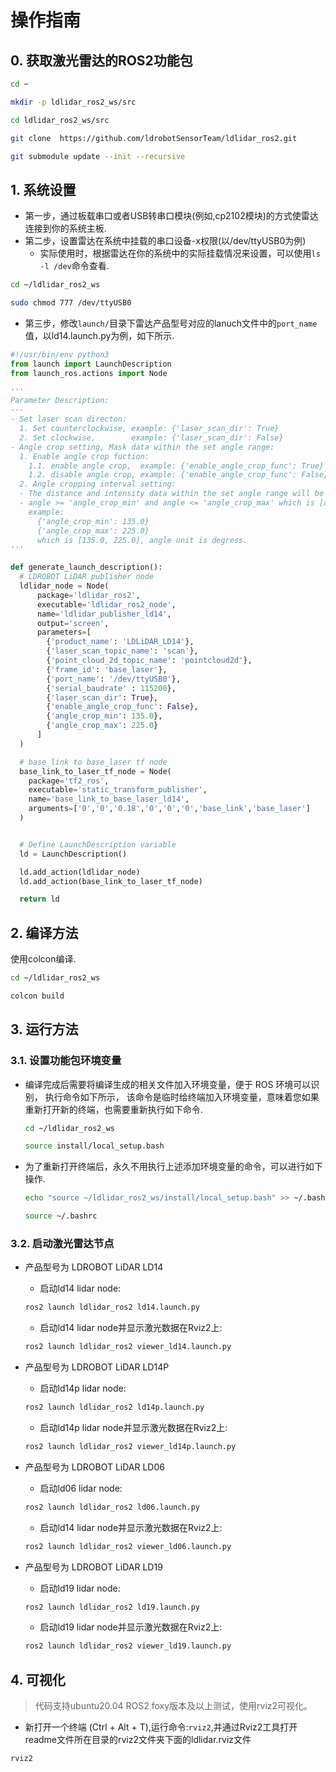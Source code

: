 # 操作指南

## 0. 获取激光雷达的ROS2功能包
```bash
cd ~

mkdir -p ldlidar_ros2_ws/src

cd ldlidar_ros2_ws/src

git clone  https://github.com/ldrobotSensorTeam/ldlidar_ros2.git

git submodule update --init --recursive
```
## 1. 系统设置
- 第一步，通过板载串口或者USB转串口模块(例如,cp2102模块)的方式使雷达连接到你的系统主板.
- 第二步，设置雷达在系统中挂载的串口设备-x权限(以/dev/ttyUSB0为例)
	- 实际使用时，根据雷达在你的系统中的实际挂载情况来设置，可以使用`ls -l /dev`命令查看.

``` bash
cd ~/ldlidar_ros2_ws

sudo chmod 777 /dev/ttyUSB0
```
- 第三步，修改`launch/`目录下雷达产品型号对应的lanuch文件中的`port_name`值，以ld14.launch.py为例，如下所示.

```py
#!/usr/bin/env python3
from launch import LaunchDescription
from launch_ros.actions import Node

'''
Parameter Description:
---
- Set laser scan directon: 
  1. Set counterclockwise, example: {'laser_scan_dir': True}
  2. Set clockwise,        example: {'laser_scan_dir': False}
- Angle crop setting, Mask data within the set angle range:
  1. Enable angle crop fuction:
    1.1. enable angle crop,  example: {'enable_angle_crop_func': True}
    1.2. disable angle crop, example: {'enable_angle_crop_func': False}
  2. Angle cropping interval setting:
  - The distance and intensity data within the set angle range will be set to 0.
  - angle >= 'angle_crop_min' and angle <= 'angle_crop_max' which is [angle_crop_min, angle_crop_max], unit is degress.
    example:
      {'angle_crop_min': 135.0}
      {'angle_crop_max': 225.0}
      which is [135.0, 225.0], angle unit is degress.
'''

def generate_launch_description():
  # LDROBOT LiDAR publisher node
  ldlidar_node = Node(
      package='ldlidar_ros2',
      executable='ldlidar_ros2_node',
      name='ldlidar_publisher_ld14',
      output='screen',
      parameters=[
        {'product_name': 'LDLiDAR_LD14'},
        {'laser_scan_topic_name': 'scan'},
        {'point_cloud_2d_topic_name': 'pointcloud2d'},
        {'frame_id': 'base_laser'},
        {'port_name': '/dev/ttyUSB0'},
        {'serial_baudrate' : 115200},
        {'laser_scan_dir': True},
        {'enable_angle_crop_func': False},
        {'angle_crop_min': 135.0},
        {'angle_crop_max': 225.0}
      ]
  )

  # base_link to base_laser tf node
  base_link_to_laser_tf_node = Node(
    package='tf2_ros',
    executable='static_transform_publisher',
    name='base_link_to_base_laser_ld14',
    arguments=['0','0','0.18','0','0','0','base_link','base_laser']
  )


  # Define LaunchDescription variable
  ld = LaunchDescription()

  ld.add_action(ldlidar_node)
  ld.add_action(base_link_to_laser_tf_node)

  return ld
```
## 2. 编译方法

使用colcon编译.

```bash
cd ~/ldlidar_ros2_ws

colcon build
```
## 3. 运行方法
### 3.1. 设置功能包环境变量

- 编译完成后需要将编译生成的相关文件加入环境变量，便于 ROS 环境可以识别， 执行命令如下所示， 该命令是临时给终端加入环境变量，意味着您如果重新打开新的终端，也需要重新执行如下命令.

  ```bash
  cd ~/ldlidar_ros2_ws
  
  source install/local_setup.bash
  ```
- 为了重新打开终端后，永久不用执行上述添加环境变量的命令，可以进行如下操作.

  ```bash
  echo "source ~/ldlidar_ros2_ws/install/local_setup.bash" >> ~/.bashrc
  
  source ~/.bashrc
  ```
### 3.2. 启动激光雷达节点

- 产品型号为 LDROBOT LiDAR LD14
  - 启动ld14 lidar node:
  ``` bash
  ros2 launch ldlidar_ros2 ld14.launch.py
  ```
  - 启动ld14 lidar node并显示激光数据在Rviz2上:
  ``` bash
  ros2 launch ldlidar_ros2 viewer_ld14.launch.py
  ```

- 产品型号为 LDROBOT LiDAR LD14P
  - 启动ld14p lidar node:
  ``` bash
  ros2 launch ldlidar_ros2 ld14p.launch.py
  ```
  - 启动ld14p lidar node并显示激光数据在Rviz2上:
  ``` bash
  ros2 launch ldlidar_ros2 viewer_ld14p.launch.py
  ```

- 产品型号为 LDROBOT LiDAR LD06
  - 启动ld06 lidar node:
  ``` bash
  ros2 launch ldlidar_ros2 ld06.launch.py
  ```
  - 启动ld14 lidar node并显示激光数据在Rviz2上:
  ``` bash
  ros2 launch ldlidar_ros2 viewer_ld06.launch.py
  ```

- 产品型号为 LDROBOT LiDAR LD19
  - 启动ld19 lidar node:
  ``` bash
  ros2 launch ldlidar_ros2 ld19.launch.py
  ```
  - 启动ld19 lidar node并显示激光数据在Rviz2上:
  ``` bash
  ros2 launch ldlidar_ros2 viewer_ld19.launch.py
  ```
##   4. 可视化

> 代码支持ubuntu20.04 ROS2 foxy版本及以上测试，使用rviz2可视化。
- 新打开一个终端 (Ctrl + Alt + T),运行命令:`rviz2`,并通过Rviz2工具打开readme文件所在目录的rviz2文件夹下面的ldlidar.rviz文件
```bash
rviz2
```